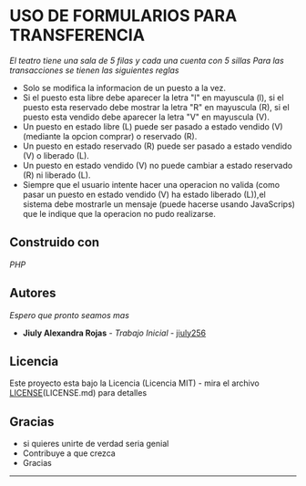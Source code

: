 # USO DE FORMULARIOS PARA TRANSFERENCIA	

_El teatro tiene una sala de 5 filas y cada una cuenta con 5 sillas_
_Para las transacciones se tienen las siguientes reglas_

* Solo se modifica la informacion de un puesto a la vez.
* Si el puesto esta libre debe aparecer la letra "l" en mayuscula (l), si el puesto esta reservado debe mostrar la letra "R" en mayuscula (R), si el puesto esta vendido debe aparecer la letra "V" en mayuscula (V).
* Un puesto en estado libre (L) puede ser pasado a estado vendido (V) (mediante la opcion comprar) o reservado (R).
* Un puesto en estado reservado (R) puede ser pasado a estado vendido (V) o liberado (L).
* Un puesto en estado vendido (V) no puede cambiar a estado reservado (R) ni liberado (L).
* Siempre que el usuario intente hacer una operacion no valida (como pasar un puesto en estado vendido (V) ha estado liberado (L)),el sistema debe mostrarle un mensaje (puede hacerse usando JavaScrips) que le indique que la operacion no pudo realizarse.

## Construido con

_PHP_


## Autores

_Espero que pronto seamos mas_

* **Jiuly Alexandra Rojas** - *Trabajo Inicial* - [jiuly256](https://github.com/jiuly256)


## Licencia

Este proyecto esta bajo la Licencia (Licencia MIT) - mira el archivo [LICENSE](https://github.com/jiuly256/formulario-php-sena/blob/master/LICENSE)(LICENSE.md) para detalles

## Gracias 

* si quieres unirte de verdad seria genial
* Contribuye a que crezca
* Gracias



---

